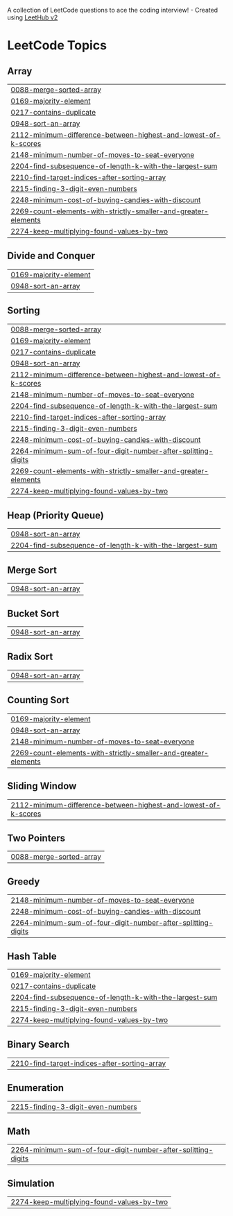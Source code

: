 A collection of LeetCode questions to ace the coding interview! - Created using [LeetHub v2](https://github.com/arunbhardwaj/LeetHub-2.0)
<!---LeetCode Topics Start-->
# LeetCode Topics
## Array
|  |
| ------- |
| [0088-merge-sorted-array](https://github.com/Harsh98245/DSA/tree/master/0088-merge-sorted-array) |
| [0169-majority-element](https://github.com/Harsh98245/DSA/tree/master/0169-majority-element) |
| [0217-contains-duplicate](https://github.com/Harsh98245/DSA/tree/master/0217-contains-duplicate) |
| [0948-sort-an-array](https://github.com/Harsh98245/DSA/tree/master/0948-sort-an-array) |
| [2112-minimum-difference-between-highest-and-lowest-of-k-scores](https://github.com/Harsh98245/DSA/tree/master/2112-minimum-difference-between-highest-and-lowest-of-k-scores) |
| [2148-minimum-number-of-moves-to-seat-everyone](https://github.com/Harsh98245/DSA/tree/master/2148-minimum-number-of-moves-to-seat-everyone) |
| [2204-find-subsequence-of-length-k-with-the-largest-sum](https://github.com/Harsh98245/DSA/tree/master/2204-find-subsequence-of-length-k-with-the-largest-sum) |
| [2210-find-target-indices-after-sorting-array](https://github.com/Harsh98245/DSA/tree/master/2210-find-target-indices-after-sorting-array) |
| [2215-finding-3-digit-even-numbers](https://github.com/Harsh98245/DSA/tree/master/2215-finding-3-digit-even-numbers) |
| [2248-minimum-cost-of-buying-candies-with-discount](https://github.com/Harsh98245/DSA/tree/master/2248-minimum-cost-of-buying-candies-with-discount) |
| [2269-count-elements-with-strictly-smaller-and-greater-elements](https://github.com/Harsh98245/DSA/tree/master/2269-count-elements-with-strictly-smaller-and-greater-elements) |
| [2274-keep-multiplying-found-values-by-two](https://github.com/Harsh98245/DSA/tree/master/2274-keep-multiplying-found-values-by-two) |
## Divide and Conquer
|  |
| ------- |
| [0169-majority-element](https://github.com/Harsh98245/DSA/tree/master/0169-majority-element) |
| [0948-sort-an-array](https://github.com/Harsh98245/DSA/tree/master/0948-sort-an-array) |
## Sorting
|  |
| ------- |
| [0088-merge-sorted-array](https://github.com/Harsh98245/DSA/tree/master/0088-merge-sorted-array) |
| [0169-majority-element](https://github.com/Harsh98245/DSA/tree/master/0169-majority-element) |
| [0217-contains-duplicate](https://github.com/Harsh98245/DSA/tree/master/0217-contains-duplicate) |
| [0948-sort-an-array](https://github.com/Harsh98245/DSA/tree/master/0948-sort-an-array) |
| [2112-minimum-difference-between-highest-and-lowest-of-k-scores](https://github.com/Harsh98245/DSA/tree/master/2112-minimum-difference-between-highest-and-lowest-of-k-scores) |
| [2148-minimum-number-of-moves-to-seat-everyone](https://github.com/Harsh98245/DSA/tree/master/2148-minimum-number-of-moves-to-seat-everyone) |
| [2204-find-subsequence-of-length-k-with-the-largest-sum](https://github.com/Harsh98245/DSA/tree/master/2204-find-subsequence-of-length-k-with-the-largest-sum) |
| [2210-find-target-indices-after-sorting-array](https://github.com/Harsh98245/DSA/tree/master/2210-find-target-indices-after-sorting-array) |
| [2215-finding-3-digit-even-numbers](https://github.com/Harsh98245/DSA/tree/master/2215-finding-3-digit-even-numbers) |
| [2248-minimum-cost-of-buying-candies-with-discount](https://github.com/Harsh98245/DSA/tree/master/2248-minimum-cost-of-buying-candies-with-discount) |
| [2264-minimum-sum-of-four-digit-number-after-splitting-digits](https://github.com/Harsh98245/DSA/tree/master/2264-minimum-sum-of-four-digit-number-after-splitting-digits) |
| [2269-count-elements-with-strictly-smaller-and-greater-elements](https://github.com/Harsh98245/DSA/tree/master/2269-count-elements-with-strictly-smaller-and-greater-elements) |
| [2274-keep-multiplying-found-values-by-two](https://github.com/Harsh98245/DSA/tree/master/2274-keep-multiplying-found-values-by-two) |
## Heap (Priority Queue)
|  |
| ------- |
| [0948-sort-an-array](https://github.com/Harsh98245/DSA/tree/master/0948-sort-an-array) |
| [2204-find-subsequence-of-length-k-with-the-largest-sum](https://github.com/Harsh98245/DSA/tree/master/2204-find-subsequence-of-length-k-with-the-largest-sum) |
## Merge Sort
|  |
| ------- |
| [0948-sort-an-array](https://github.com/Harsh98245/DSA/tree/master/0948-sort-an-array) |
## Bucket Sort
|  |
| ------- |
| [0948-sort-an-array](https://github.com/Harsh98245/DSA/tree/master/0948-sort-an-array) |
## Radix Sort
|  |
| ------- |
| [0948-sort-an-array](https://github.com/Harsh98245/DSA/tree/master/0948-sort-an-array) |
## Counting Sort
|  |
| ------- |
| [0169-majority-element](https://github.com/Harsh98245/DSA/tree/master/0169-majority-element) |
| [0948-sort-an-array](https://github.com/Harsh98245/DSA/tree/master/0948-sort-an-array) |
| [2148-minimum-number-of-moves-to-seat-everyone](https://github.com/Harsh98245/DSA/tree/master/2148-minimum-number-of-moves-to-seat-everyone) |
| [2269-count-elements-with-strictly-smaller-and-greater-elements](https://github.com/Harsh98245/DSA/tree/master/2269-count-elements-with-strictly-smaller-and-greater-elements) |
## Sliding Window
|  |
| ------- |
| [2112-minimum-difference-between-highest-and-lowest-of-k-scores](https://github.com/Harsh98245/DSA/tree/master/2112-minimum-difference-between-highest-and-lowest-of-k-scores) |
## Two Pointers
|  |
| ------- |
| [0088-merge-sorted-array](https://github.com/Harsh98245/DSA/tree/master/0088-merge-sorted-array) |
## Greedy
|  |
| ------- |
| [2148-minimum-number-of-moves-to-seat-everyone](https://github.com/Harsh98245/DSA/tree/master/2148-minimum-number-of-moves-to-seat-everyone) |
| [2248-minimum-cost-of-buying-candies-with-discount](https://github.com/Harsh98245/DSA/tree/master/2248-minimum-cost-of-buying-candies-with-discount) |
| [2264-minimum-sum-of-four-digit-number-after-splitting-digits](https://github.com/Harsh98245/DSA/tree/master/2264-minimum-sum-of-four-digit-number-after-splitting-digits) |
## Hash Table
|  |
| ------- |
| [0169-majority-element](https://github.com/Harsh98245/DSA/tree/master/0169-majority-element) |
| [0217-contains-duplicate](https://github.com/Harsh98245/DSA/tree/master/0217-contains-duplicate) |
| [2204-find-subsequence-of-length-k-with-the-largest-sum](https://github.com/Harsh98245/DSA/tree/master/2204-find-subsequence-of-length-k-with-the-largest-sum) |
| [2215-finding-3-digit-even-numbers](https://github.com/Harsh98245/DSA/tree/master/2215-finding-3-digit-even-numbers) |
| [2274-keep-multiplying-found-values-by-two](https://github.com/Harsh98245/DSA/tree/master/2274-keep-multiplying-found-values-by-two) |
## Binary Search
|  |
| ------- |
| [2210-find-target-indices-after-sorting-array](https://github.com/Harsh98245/DSA/tree/master/2210-find-target-indices-after-sorting-array) |
## Enumeration
|  |
| ------- |
| [2215-finding-3-digit-even-numbers](https://github.com/Harsh98245/DSA/tree/master/2215-finding-3-digit-even-numbers) |
## Math
|  |
| ------- |
| [2264-minimum-sum-of-four-digit-number-after-splitting-digits](https://github.com/Harsh98245/DSA/tree/master/2264-minimum-sum-of-four-digit-number-after-splitting-digits) |
## Simulation
|  |
| ------- |
| [2274-keep-multiplying-found-values-by-two](https://github.com/Harsh98245/DSA/tree/master/2274-keep-multiplying-found-values-by-two) |
<!---LeetCode Topics End-->